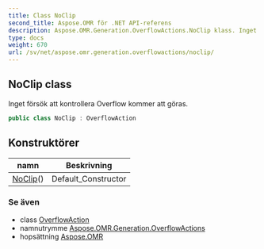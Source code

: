 ```yaml
---
title: Class NoClip
second_title: Aspose.OMR för .NET API-referens
description: Aspose.OMR.Generation.OverflowActions.NoClip klass. Inget försök att kontrollera Overflow kommer att göras.
type: docs
weight: 670
url: /sv/net/aspose.omr.generation.overflowactions/noclip/
---
```

## NoClip class

Inget försök att kontrollera Overflow kommer att göras.

```csharp
public class NoClip : OverflowAction
```

## Konstruktörer

| namn | Beskrivning |
| --- | --- |
| [NoClip](noclip/)() | Default_Constructor |

### Se även

* class [OverflowAction](../overflowaction/)
* namnutrymme [Aspose.OMR.Generation.OverflowActions](../../aspose.omr.generation.overflowactions/)
* hopsättning [Aspose.OMR](../../)


